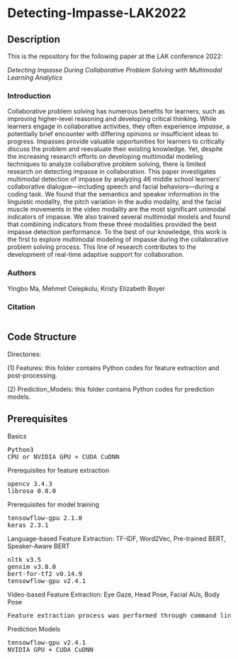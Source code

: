 <h1>Detecting-Impasse-LAK2022</h1>

<h2>Description</h2>
<p>This is the repository for the following paper at the LAK conference 2022:</p> 
<p><em>Detecting Impasse During Collaborative Problem Solving with Multimodal Learning Analytics</em></p>

<h3>Introduction</h3>
<p>Collaborative problem solving has numerous benefits for learners, such as improving higher-level reasoning and developing critical
thinking. While learners engage in collaborative activities, they often experience <em>impasse</em>, a potentially brief encounter with differing
opinions or insufficient ideas to progress. Impasses provide valuable opportunities for learners to critically discuss the problem and reevaluate
their existing knowledge. Yet, despite the increasing research efforts on developing multimodal modeling techniques to analyze
collaborative problem solving, there is limited research on detecting impasse in collaboration. This paper investigates multimodal
detection of impasse by analyzing 46 middle school learners’ collaborative dialogue—including speech and facial behaviors—during a
coding task. We found that the semantics and speaker information in the linguistic modality, the pitch variation in the audio modality,
and the facial muscle movements in the video modality are the most significant unimodal indicators of impasse. We also trained
several multimodal models and found that combining indicators from these three modalities provided the best impasse detection
performance. To the best of our knowledge, this work is the first to explore multimodal modeling of impasse during the collaborative
problem solving process. This line of research contributes to the development of real-time adaptive support for collaboration.</p>

<h3>Authors</h3>
Yingbo Ma, Mehmet Celepkolu, Kristy Elizabeth Boyer

<h3>Citation</h3>
<pre></pre>

<h2>Code Structure</h2>

Directories: 

(1) Features: this folder contains Python codes for feature extraction and post-processing.

(2) Prediction_Models: this folder contains Python codes for prediction models.

<h2>Prerequisites</h2>
<p>Basics</p>
<pre>
Python3 
CPU or NVIDIA GPU + CUDA CuDNN
</pre>
<p>Prerequisites for feature extraction</p>
<pre>
opencv 3.4.3
librosa 0.8.0
</pre>
<p>Prerequisites for model training</p>
<pre>
tensowflow-gpu 2.1.0
keras 2.3.1
</pre>

<p>Language-based Feature Extraction: TF-IDF, Word2Vec, Pre-trained BERT, Speaker-Aware BERT</p> 
<pre>
nltk v3.5
gensim v3.8.0
bert-for-tf2 v0.14.9
tensowflow-gpu v2.4.1
</pre>

<p>Video-based Feature Extraction: Eye Gaze, Head Pose, Facial AUs, Body Pose</p> 
<pre>
Feature extraction process was performed through command line arguments.
</pre>

<p>Prediction Models</p> 
<pre>
tensowflow-gpu v2.4.1
NVIDIA GPU + CUDA CuDNN
</pre>
